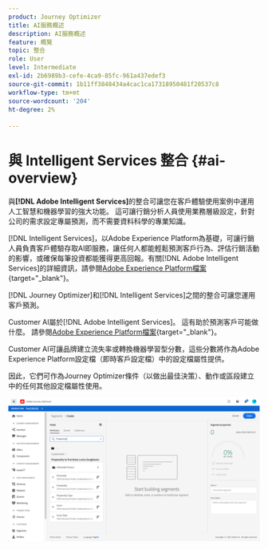 ```yaml
---
product: Journey Optimizer
title: AI服務概述
description: AI服務概述
feature: 概覽
topic: 整合
role: User
level: Intermediate
exl-id: 2b6989b3-cefe-4ca9-85fc-961a437edef3
source-git-commit: 1b11ff3848434a4cac1ca17318950481f20537c8
workflow-type: tm+mt
source-wordcount: '204'
ht-degree: 2%

---
```


# 與 Intelligent Services 整合 {#ai-overview}

與&#x200B;**[!DNL Adobe Intelligent Services]**&#x200B;的整合可讓您在客戶體驗使用案例中運用人工智慧和機器學習的強大功能。 這可讓行銷分析人員使用業務層級設定，針對公司的需求設定專屬預測，而不需要資料科學的專業知識。

[!DNL Intelligent Services]，以Adobe Experience Platform為基礎，可讓行銷人員負責客戶體驗存取AI即服務，讓任何人都能輕鬆預測客戶行為、評估行銷活動的影響，或確保每筆投資都能獲得更高回報。有關[!DNL Adobe Intelligent Services]的詳細資訊，請參閱[Adobe Experience Platform檔案](https://experienceleague.adobe.com/docs/experience-platform/intelligent-services/home.html){target=&quot;_blank&quot;}。

[!DNL Journey Optimizer]和[!DNL Intelligent Services]之間的整合可讓您運用客戶預測。

Customer AI屬於[!DNL Adobe Intelligent Services]。 這有助於預測客戶可能做什麼。 請參閱[Adobe Experience Platform檔案](https://experienceleague.adobe.com/docs/experience-platform/intelligent-services/customer-ai/overview.html){target=&quot;_blank&quot;}。

Customer AI可讓品牌建立流失率或轉換機器學習型分數，這些分數將作為Adobe Experience Platform設定檔（即時客戶設定檔）中的設定檔屬性提供。

因此，它們可作為Journey Optimizer條件（以做出最佳決策）、動作或區段建立中的任何其他設定檔屬性使用。

![](../assets/customer-ai.png)

